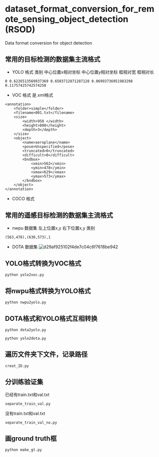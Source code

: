 # dataset_format_conversion_for_remote_sensing_object_detection (RSOD)

Data format conversion for object detection

## 常用的目标检测的数据集主流格式
- YOLO 格式 
类别 中心位置x相对坐标 中心位置y相对坐标 框相对宽 框相对长
```
0 0.6226513569937369 0.6503712871287128 0.06993736951983298 0.11757425742574258
```
- VOC 格式
是.xml格式
```
<annotation>
	<folder>simple</folder>
	<filename>001.txt</filename>
	<size>
		<width>958 </width>
		<height>808</height>
		<depth>3</depth>
	</size>
	<object>
		<name>aeroplane</name>
		<pose>Unspecified</pose>
		<truncated>0</truncated>
		<difficult>0</difficult>
		<bndbox>
			<xmin>562</xmin>
			<ymin>478</ymin>
			<xmax>629</xmax>
			<ymax>573</ymax>
		</bndbox>
	</object>
</annotation>
```
- COCO 格式
## 常用的遥感目标检测的数据集主流格式
- nwpu 数据集
左上位置x,y 右下位置x,y 类别
```
(563,478),(630,573),1 
```
- DOTA 数据集
![d29af925102f4de7c04c6f7618be942](https://user-images.githubusercontent.com/70151784/148685177-2f2c9a97-0cbe-427d-b152-d56587580713.png)
## YOLO格式转换为VOC格式
```
python yolo2voc.py
```
## 将nwpu格式转换为YOLO格式
```
python nwpu2yolo.py
```
## DOTA格式和YOLO格式互相转换
```
python dota2yolo.py
```
```
python yolo2dota.py
```
## 遍历文件夹下文件，记录路径
```
creat_ID.py
```
## 分训练验证集
已经有train.txt和val.txt
```
separate_train_val.py
```
没有train.txt和val.txt
```
separate_train_val_no.py
```
## 画ground truth框
```
python make_gt.py
```

